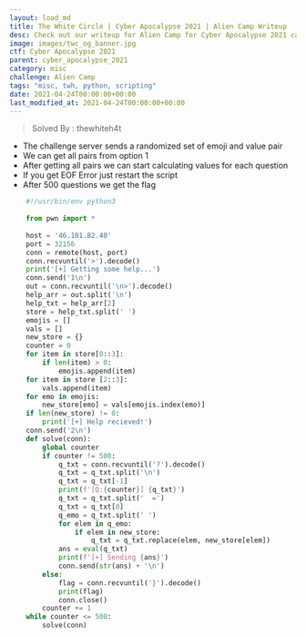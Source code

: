 ```yaml
---
layout: load_md
title: The White Circle | Cyber Apocalypse 2021 | Alien Camp Writeup
desc: Check out our writeup for Alien Camp for Cyber Apocalypse 2021 capture the flag competition.
image: images/twc_og_banner.jpg
ctf: Cyber Apocalypse 2021
parent: cyber_apocalypse_2021
category: misc
challenge: Alien Camp
tags: "misc, twh, python, scripting"
date: 2021-04-24T00:00:00+00:00
last_modified_at: 2021-04-24T00:00:00+00:00
---
```




> Solved By : thewhiteh4t

* The challenge server sends a randomized set of emoji and value pair
* We can get all pairs from option 1
* After getting all pairs we can start calculating values for each question
* If you get EOF Error just restart the script
* After 500 questions we get the flag

```python
    #!/usr/bin/env python3
    
    from pwn import *
    
    host = '46.101.82.40'
    port = 32156
    conn = remote(host, port)
    conn.recvuntil('>').decode()
    print('[+] Getting some help...')
    conn.send('1\n')
    out = conn.recvuntil('\n>').decode()
    help_arr = out.split('\n')
    help_txt = help_arr[2]
    store = help_txt.split(' ')
    emojis = []
    vals = []
    new_store = {}
    counter = 0
    for item in store[0::3]:
        if len(item) > 0:
            emojis.append(item)
    for item in store [2::3]:
        vals.append(item)
    for emo in emojis:
        new_store[emo] = vals[emojis.index(emo)]
    if len(new_store) != 0:
        print('[+] Help recieved!')
    conn.send('2\n')
    def solve(conn):
        global counter
        if counter != 500:
            q_txt = conn.recvuntil('?').decode()
            q_txt = q_txt.split('\n')
            q_txt = q_txt[-1]
            print(f'[Q:{counter}] {q_txt}')
            q_txt = q_txt.split('  =')
            q_txt = q_txt[0]
            q_emo = q_txt.split(' ')
            for elem in q_emo:
                if elem in new_store:
                    q_txt = q_txt.replace(elem, new_store[elem])
            ans = eval(q_txt)
            print(f'[+] Sending {ans}')
            conn.send(str(ans) + '\n')
        else:
            flag = conn.recvuntil('}').decode()
            print(flag)
            conn.close()
        counter += 1
    while counter <= 500:
        solve(conn)
```

